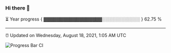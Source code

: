 ### Hi there 👋

⏳ Year progress { ▓▓▓▓▓▓▓▓▓▓▓▓▓▓▓▓▓▓░░░░░░░░░░░░ } 62.75 %

---

⏰ Updated on Wednesday, August 18, 2021, 1:05 AM UTC

![Progress Bar CI](https://github.com/arthurbuhl/arthurbuhl/workflows/Progress%20Bar%20CI/badge.svg)
